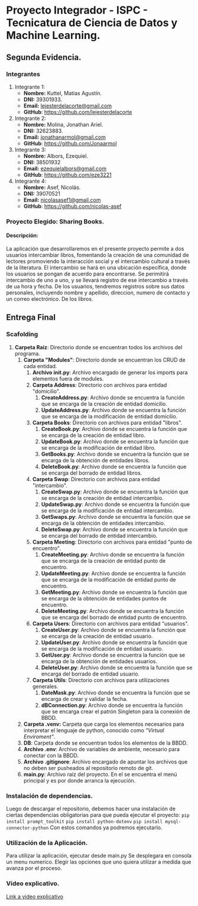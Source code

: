 # Proyecto Integrador - ISPC - Tecnicatura de Ciencia de Datos y Machine Learning.

## Segunda Evidencia.

### Integrantes
1. Integrante 1:
	- **Nombre:** Kuttel, Matías Agustín.
	- **DNI:** 39301933.
	- **Email:** lejesterdelacorte@gmail.com
	- **GitHub**: https://github.com/lejesterdelacorte
2. Integrante 2:
	- **Nombre:** Molina, Jonathan Ariel.
	- **DNI:** 32623883.
	- **Email:** jonathanarmol@gmail.com
	- **GitHub**: https://github.com/Jonaarmol
3. Integrante 3:
	- **Nombre:** Albors, Ezequiel.
	- **DNI:** 38501932
	- **Email:** ezequielalbors@gmail.com
	- **GitHub**:  https://github.com/eze3221
5. Integrante 4:
	- **Nombre:** Asef, Nicolás.
	- **DNI:** 39070521
	- **Email:** nicolasasef1@gmail.com
	- **GitHub**: https://github.com/nicolas-asef
### Proyecto Elegido: Sharing Books.
#### Descripción:
La aplicación que desarrollaremos en el presente proyecto permite a dos usuarios intercambiar libros, fomentando la creación de una comunidad de lectores promoviendo la interacción social y el intercambio cultural a través de la literatura.
El intercambio se hará en una ubicación específica, donde los usuarios se pongan de acuerdo para encontrarse. Se perimitirá intercambio de uno a uno, y se llevará registro de ese intercambio a través de ua hora y fecha. 
De los usuarios, tendremos registros sobre sus datos personales, incluyendo nombre y apellido, direccion, numero de contacto y un correo electrónico.
De los libros.

## Entrega Final

### Scafolding

1. **Carpeta Raíz**: Directorio donde se encuentran todos los archivos del programa.
	1. **Carpeta "Modules"**: Directorio donde se encuentran los CRUD de cada entidad.
		1. **Archivo __init__.py**: Archivo encargado de generar los imports para elementos fuera de modules.
		2. **Carpeta Address**: Directorio con archivos para entidad "domicilio".
			1. **CreateAddress.py**: Archivo donde se encuentra la función que se encarga de la creación de entidad domicilio.
			2. **UpdateAddress.py**: Archivo donde se encuentra la función que se encarga de la modificación de entidad domicilio.
		3. **Carpeta Books**: Directorio con archivos para entidad "libros".
			1. **CreateBook.py**: Archivo donde se encuentra la función que se encarga de la creación de entidad libro.
			2. **UpdateBook.py**: Archivo donde se encuentra la función que se encarga de la modificación de entidad libro.
			3. **GetBooks.py**: Archivo donde se encuentra la función que se encarga de la obtención de entidades libros.
			4. **DeleteBook.py**: Archivo donde se encuentra la función que se encarga del borrado de entidad libros.
		4. **Carpeta Swap**: Directorio con archivos para entidad "intercambio".
			1. **CreateSwap.py**: Archivo donde se encuentra la función que se encarga de la creación de entidad intercambio.
			2. **UpdateSwap.py**: Archivo donde se encuentra la función que se encarga de la modificación de entidad intercambio.
			3. **GetSwaps.py**: Archivo donde se encuentra la función que se encarga de la obtención de entidades intercambio.
			4. **DeleteSwap.py**: Archivo donde se encuentra la función que se encarga del borrado de entidad intercambio.
		5. **Carpeta Meeting**: Directorio con archivos para entidad "punto de encuentro".
			1. **CreateMeeting.py**: Archivo donde se encuentra la función que se encarga de la creación de entidad punto de encuentro.
			2. **UpdateMeeting.py**: Archivo donde se encuentra la función que se encarga de la modificación de entidad punto de encuentro.
			3. **GetMeeting.py**: Archivo donde se encuentra la función que se encarga de la obtención de entidades puntos de encuentro.
			4. **DeleteMeeting.py**: Archivo donde se encuentra la función que se encarga del borrado de entidad punto de encuentro.
		6. **Carpeta Users**: Directorio con archivos para entidad "usuarios".
			1. **CreateUser.py**: Archivo donde se encuentra la función que se encarga de la creación de entidad usuario.
			2. **UpdateUser.py**: Archivo donde se encuentra la función que se encarga de la modificación de entidad usuario.
			3. **GetUser.py**: Archivo donde se encuentra la función que se encarga de la obtención de entidades usuarios.
			4. **DeleteUser.py**: Archivo donde se encuentra la función que se encarga del borrado de entidad usuario.
		7. **Carpeta Utils**: Directorio con archivos para utilizaciones generales.
			1. **DateMask.py**: Archivo donde se encuentra la función que se encarga de crear y validar la fecha.
			2. **dBConnection.py**: Archivo donde se encuentra la función que se encarga crear el patrón Singleton para la conexión de BBDD.
	2. **Carpeta .venv:** Carpeta que carga los elementos necesarios para interpretar el lenguaje de python, conocido como *"Virtual Enviroment"*.
	3. **DB**: Carpeta donde se encuentran todos los elementos de la BBDD.
	4. **Archivo .env**: Archivo de variables de ambiente, necesario para conectar con la BBDD.
	5. **Archivo .gitignore**: Archivo encargado de apuntar los archivos que no deben ser pusheados al repositorio remoto de git.
	6. **main.py**: Archivo raíz del proyecto. En el se encuentra el menú principal y es por donde arranca la ejecución.
### Instalación de dependencias.

Luego de descargar el repositorio, debemos hacer una instalación de ciertas dependencias obligatorias para que pueda ejecutar el proyecto:
	 ` pip install prompt_toolkit `
	 ` pip install python-dotenv ` 
	 ` pip install mysql-connector-python `
Con estos comandos ya podremos ejecutarlo.

### Utilización de la Aplicación.

Para utilizar la aplicación, ejecutar desde main.py
Se desplegara en consola un menu numerico.
Elegir las opciones que uno quiera utilizar a medida que avanza por el proceso.

### Video explicativo.
[Link a video explicativo](https://youtu.be/Tu3mvh2ON3Y_?usp=drive_link)
